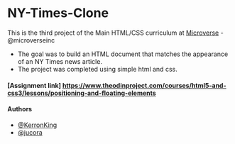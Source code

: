 # NY-Times-Clone


This is the third project of the Main HTML/CSS curriculum at [Microverse](https://www.microverse.org/) - @microverseinc
* The goal was to build an HTML document that matches the appearance of an NY Times news article.
* The project was completed using simple html and css.

#### [Assignment link] https://www.theodinproject.com/courses/html5-and-css3/lessons/positioning-and-floating-elements

#### Authors

* [@KerronKing](https://github.com/KerronKing)
* [@jucora](https://github.com/jucora)